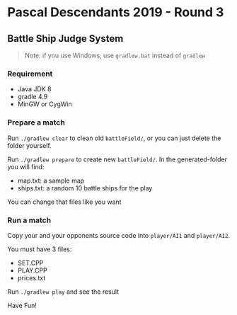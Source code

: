 # Pascal Descendants 2019 - Round 3

## Battle Ship Judge System

> Note: if you use Windows, use `gradlew.bat` instead of `gradlew`

### Requirement

* Java JDK 8
* gradle 4.9
* MinGW or CygWin

### Prepare a match

Run `./gradlew clear` to clean old `battleField/`, or you can just delete the folder yourself.

Run `./gradlew prepare` to create new `battleField/`. In the generated-folder you will find:
* map.txt: a sample map
* ships.txt: a random 10 battle ships for the play

You can change that files like you want 

### Run a match

Copy your and your opponents source code into `player/AI1` and `player/AI2`.

You must have 3 files:
* SET.CPP
* PLAY.CPP
* prices.txt

Run `./gradlew play` and see the result

Have Fun!
